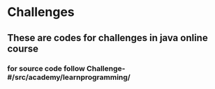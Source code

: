 # Challenges

## These are codes for challenges in java online course

### for source code follow Challenge-#/src/academy/learnprogramming/
